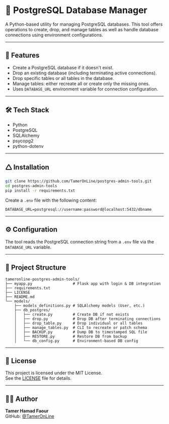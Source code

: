 # 💼 PostgreSQL Database Manager

A Python-based utility for managing PostgreSQL databases. This tool offers operations to create, drop, and manage tables as well as handle database connections using environment configurations.

---

## 🎯 Features

* Create a PostgreSQL database if it doesn't exist.
* Drop an existing database (including terminating active connections).
* Drop specific tables or all tables in the database.
* Manage tables: either recreate all or create only the missing ones.
* Uses `DATABASE_URL` environment variable for connection configuration.

---

## 🛠️ Tech Stack

* Python
* PostgreSQL
* SQLAlchemy
* psycopg2
* python-dotenv

---

## 🛆 Installation

```bash
git clone https://github.com/TamerOnLine/postgres-admin-tools.git
cd postgres-admin-tools
pip install -r requirements.txt
```

Create a `.env` file with the following content:

```
DATABASE_URL=postgresql://username:password@localhost:5432/dbname
```

---



## ⚙️ Configuration

The tool reads the PostgreSQL connection string from a `.env` file via the `DATABASE_URL` variable.

---

## 📂 Project Structure

```
tameronline-postgres-admin-tools/
├── myapp.py                  # Flask app with login & DB integration
├── requirements.txt
├── LICENSE
├── README.md
└── models/
    ├── models_definitions.py # SQLAlchemy models (User, etc.)
    ├── db_postgres/
    │   ├── create.py         # Create DB if not exists
    │   ├── drop.py           # Drop DB after terminating connections
    │   ├── drop_table.py     # Drop individual or all tables
    │   ├── manage_tables.py  # CLI to recreate or patch schema
    │   ├── BACKUP.py         # Dump DB to timestamped SQL file
    │   ├── RESTORE.py        # Restore DB from backup
    │   └── db_config.py      # Environment-based DB config
```

---

## 📝 License

This project is licensed under the MIT License.  
See the [LICENSE](./LICENSE) file for details.

---

## 👨‍💻 Author

**Tamer Hamad Faour**  
GitHub: [@TamerOnLine](https://github.com/TamerOnLine)
